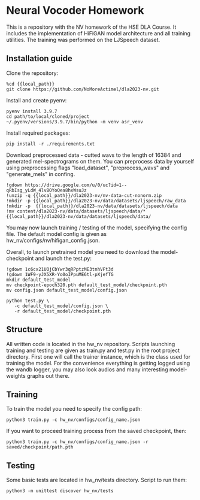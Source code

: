 # Neural Vocoder Homework

This is a repository with the NV homework of the HSE DLA Course. It includes the implementation of HiFiGAN model architecture and all training utilities. The training was performed on the LJSpeech dataset.

## Installation guide

Clone the repository:
```shell
%cd {{local_path}}
git clone https://github.com/NoMoreActimel/dla2023-nv.git
```

Install and create pyenv:
```shell
pyenv install 3.9.7
cd path/to/local/cloned/project
~/.pyenv/versions/3.9.7/bin/python -m venv asr_venv
```

Install required packages:

```shell
pip install -r ./requirements.txt
```

Download preprocessed data - cutted wavs to the length of 16384 and generated mel-spectrograms on them. You can preprocess data by yourself using preprocessing flags "load_dataset", "preprocess_wavs" and "generate_mels" in confing.
```shell
!gdown https://drive.google.com/u/0/uc?id=1--qRbIsg_yLdW_4lvBOYoQea8hxWsuJz
!unzip -q {{local_path}}/dla2023-nv/nv-data-cut-nonorm.zip
!mkdir -p {{local_path}}/dla2023-nv/data/datasets/ljspeech/raw_data
!mkdir -p  {{local_path}}/dla2023-nv/data/datasets/ljspeech/data
!mv content/dla2023-nv/data/datasets/ljspeech/data/* {{local_path}}/dla2023-nv/data/datasets/ljspeech/data/
```

You may now launch training / testing of the model, specifying the config file. The default model config is given as hw_nv/configs/nv/hifigan_config.json.

Overall, to launch pretrained model you need to download the model-checkpoint and launch the test.py:
```shell
!gdown 1c6cx21UOjCbYwr3qRPptzME3tnhVFt3d
!gdown 1WF9-yJX5XR-Yo0oIPpuME6tl-pXjefTG
mkdir default_test_model
mv checkpoint-epoch320.pth default_test_model/checkpoint.pth
mv config.json default_test_model/config.json
```

```shell
python test.py \
   -c default_test_model/config.json \
   -r default_test_model/checkpoint.pth
``` 

## Structure

All written code is located in the hw_nv repository. Scripts launching training and testing are given as train.py and test.py in the root project directory. First one will call the trainer instance, which is the class used for training the model. For the convenience everything is getting logged using the wandb logger, you may also look audios and many interesting model-weights graphs out there.

## Training

To train the model you need to specify the config path:
```shell
python3 train.py -c hw_nv/configs/config_name.json
```
If you want to proceed training process from the saved checkpoint, then:
```shell
python3 train.py -c hw_nv/configs/config_name.json -r saved/checkpoint/path.pth
```

## Testing

Some basic tests are located in hw_nv/tests directory. Script to run them:

```shell
python3 -m unittest discover hw_nv/tests
```
